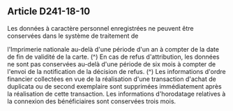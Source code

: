 ## Article D241-18-10

Les données à caractère personnel enregistrées ne peuvent être conservées dans le système de traitement de

l'Imprimerie nationale au-delà d'une période d'un an à compter de la date de fin de validité de la carte. (^)
En cas de refus d'attribution, les données ne sont pas conservées au-delà d'une période de six mois à compter
de l'envoi de la notification de la décision de refus. (^)
Les informations d'ordre financier collectées en vue de la réalisation d'une transaction d'achat de duplicata ou
de second exemplaire sont supprimées immédiatement après la réalisation de cette transaction.
Les informations d'horodatage relatives à la connexion des bénéficiaires sont conservées trois mois.

